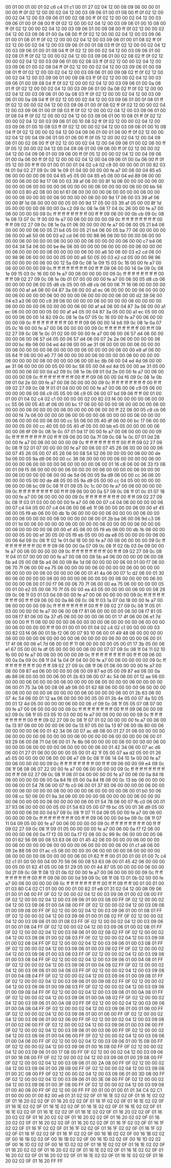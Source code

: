 <METERDATA>
<OBISCODES>
00 01 00 01 00 01 02 c6 c4 01 c1 00 01 27 02 04 12 00 08 09 06 00 00 01 00 00 ff 0f 02 12 00 00 02 04 12 00 03 09 06 01 00 01 08 00 ff 0f 02 12 00 00 02 04 12 00 03 09 06 01 00 02 08 00 ff 0f 02 12 00 00 02 04 12 00 03 09 06 01 00 0f 08 00 ff 0f 02 12 00 00 02 04 12 00 03 09 06 01 00 10 08 00 ff 0f 02 12 00 00 02 04 12 00 03 09 06 01 00 09 08 00 ff 0f 02 12 00 00 02 04 12 00 03 09 06 01 00 0a 08 00 ff 0f 02 12 00 00 02 04 12 00 03 09 06 01 00 01 08 01 ff 0f 02 12 00 00 02 04 12 00 03 09 06 01 00 01 08 02 ff 0f 02 12 00 00 02 04 12 00 03 09 06 01 00 01 08 03 ff 0f 02 12 00 00 02 04 12 00 03 09 06 01 00 01 08 04 ff 0f 02 12 00 00 02 04 12 00 03 09 06 01 00 02 08 01 ff 0f 02 12 00 00 02 04 12 00 03 09 06 01 00 02 08 02 ff 0f 02 12 00 00 02 04 12 00 03 09 06 01 00 02 08 03 ff 0f 02 12 00 00 02 04 12 00 03 09 06 01 00 02 08 04 ff 0f 02 12 00 00 02 04 12 00 03 09 06 01 00 09 08 01 ff 0f 02 12 00 00 02 04 12 00 03 09 06 01 00 09 08 02 ff 0f 02 12 00 00 02 04 12 00 03 09 06 01 00 09 08 03 ff 0f 02 12 00 00 02 04 12 00 03 09 06 01 00 09 08 04 ff 0f 02 12 00 00 02 04 12 00 03 09 06 01 00 0a 08 01 ff 0f 02 12 00 00 02 04 12 00 03 09 06 01 00 0a 08 02 ff 0f 02 12 00 00 02 04 12 00 03 09 06 01 00 0a 08 03 ff 0f 02 12 00 00 02 04 12 00 03 09 06 01 00 0a 08 04 ff 0f 02 12 00 00 02 04 12 00 03 09 06 01 00 0f 08 01 ff 0f 02 12 00 00 02 04 12 00 03 09 06 01 00 0f 08 02 ff 0f 02 12 00 00 02 04 12 00 03 09 06 01 00 0f 08 03 ff 0f 02 12 00 00 02 04 12 00 03 09 06 01 00 0f 08 04 ff 0f 02 12 00 00 02 04 12 00 03 09 06 01 00 10 08 01 ff 0f 02 12 00 00 02 04 12 00 03 09 06 01 00 10 08 02 ff 0f 02 12 00 00 02 04 12 00 03 09 06 01 00 10 08 03 ff 0f 02 12 00 00 02 04 12 00 03 09 06 01 00 10 08 04 ff 0f 02 12 00 00 02 04 12 00 04 09 06 01 00 01 06 00 ff 0f 02 12 00 00 02 04 12 00 04 09 06 01 00 01 06 00 ff 0f 05 12 00 00 02 04 12 00 04 09 06 01 00 02 06 00 ff 0f 02 12 00 00 02 04 12 00 04 09 06 01 00 02 06 00 ff 0f 05 12 00 00 02 04 12 00 04 09 06 01 00 09 06 00 ff 0f 02 12 00 00 02 04 12 00 04 09 06 01 00 09 06 00 ff 0f 05 12 00 00 02 04 12 00 04 09 06 01 00 0a 06 00 ff 0f 02 12 00 00 02 04 12 00 04 09 06 01 00 0a 06 00 ff 0f 05 12 00 00 ff ff 
</OBISCODES>
<OBISDATA>
00 01 00 01 00 01 04 02 c4 02 c9 00 00 00 00 01 00 82 03 f4 01 0d 02 27 09 0c 08 1e 09 01 04 00 00 00 00 fe a7 00 06 00 04 65 e5 06 00 00 00 00 06 00 04 65 e5 05 00 04 65 e5 06 00 04 ed 89 06 00 00 00 00 06 00 00 9d 17 06 00 03 39 af 06 00 00 8f 1d 06 00 00 00 00 06 00 00 00 00 06 00 00 00 00 06 00 00 00 00 06 00 00 00 00 06 00 00 bb 56 06 00 03 80 d2 06 00 00 b1 61 06 00 00 00 00 06 00 00 00 00 06 00 00 00 00 06 00 00 00 00 06 00 00 00 00 06 00 00 9d 17 06 00 03 39 af 06 00 00 8f 1d 06 00 00 00 00 05 00 00 9d 17 05 00 03 39 af 05 00 00 8f 1d 05 00 00 00 00 06 00 00 0a c2 09 0c 08 1e 08 17 04 0c 26 00 00 fe a7 00 06 00 00 00 00 09 0c ff ff ff ff ff ff ff ff 00 ff ff 09 06 00 00 0b cb 09 0c 08 1e 08 13 07 0c 1f 00 00 fe a7 00 06 00 00 00 00 09 0c ff ff ff ff ff ff ff ff 00 ff ff 09 02 27 09 0c 08 1e 0a 01 06 00 00 00 00 fe a7 00 06 00 05 21 b4 06 00 00 00 00 06 00 05 21 b4 05 00 05 21 b4 06 00 05 ba 77 06 00 00 00 00 06 00 00 a6 50 06 00 03 e2 cd 06 00 00 98 96 06 00 00 00 00 06 00 00 00 00 06 00 00 00 00 06 00 00 00 00 06 00 00 00 00 06 00 00 c7 b4 06 00 04 34 54 06 00 00 be 6e 06 00 00 00 00 06 00 00 00 00 06 00 00 00 00 06 00 00 00 00 06 00 00 00 00 06 00 00 a6 50 06 00 03 e2 cd 06 00 00 98 96 06 00 00 00 00 05 00 00 a6 50 05 00 03 e2 cd 05 00 00 98 96 05 00 00 00 00 06 00 00 12 5a 09 0c 08 1e 09 15 03 0c 16 00 00 fe a7 00 06 00 00 00 00 09 0c ff ff ff ff ff ff ff ff 00 ff ff 09 06 00 00 14 0e 09 0c 08 1e 09 15 03 0c 16 00 00 fe a7 00 06 00 00 00 00 09 0c ff ff ff ff ff ff ff ff 00 ff ff 09 02 27 09 0c 08 1e 0b 01 07 00 00 00 00 fe a7 00 06 00 05 d8 cb 06 00 00 00 00 06 00 05 d8 cb 05 00 05 d8 cb 06 00 06 7f 16 06 00 00 00 00 06 00 00 af a4 06 00 04 87 3a 06 00 00 a1 ec 06 00 00 00 00 06 00 00 00 00 06 00 00 00 00 06 00 00 00 00 06 00 00 00 00 06 00 00 d2 39 06 00 04 e3 a3 06 00 00 c9 39 06 00 00 00 00 06 00 00 00 00 06 00 00 00 00 06 00 00 00 00 06 00 00 00 00 06 00 00 af a4 06 00 04 87 3a 06 00 00 a1 ec 06 00 00 00 00 05 00 00 af a4 05 00 04 87 3a 05 00 00 a1 ec 05 00 00 00 00 06 00 00 14 82 09 0c 08 1e 0a 07 05 0c 16 00 00 fe a7 00 06 00 00 00 00 09 0c ff ff ff ff ff ff ff ff 00 ff ff 09 06 00 00 14 b6 09 0c 08 1e 0a 07 05 0c 16 00 00 fe a7 00 06 00 00 00 00 09 0c ff ff ff ff ff ff ff ff 00 ff ff 09 02 27 09 0c 08 1e 0c 01 02 00 00 00 00 fe a7 00 06 00 06 57 d4 06 00 00 00 00 06 00 06 57 d4 05 00 06 57 d4 06 00 07 2e 2e 06 00 00 00 00 06 00 00 bc 6b 06 00 04 ed 4d 06 00 00 ae 31 06 00 00 00 00 06 00 00 00 00 06 00 00 00 00 06 00 00 00 00 06 00 00 00 00 06 00 00 e9 af 06 00 05 64 1f 06 00 00 e0 77 06 00 00 00 00 06 00 00 00 00 06 00 00 00 00 06 00 00 00 00 06 00 00 00 00 06 00 00 bc 6b 06 00 04 ed 4d 06 00 00 ae 31 06 00 00 00 00 05 00 00 bc 56 05 00 04 ed 4d 05 00 00 ae 31 05 00 00 00 00 06 00 00 0d a2 09 0c 08 1e 0b 09 01 0d 2e 00 00 fe a7 00 06 00 00 00 00 09 0c ff ff ff ff ff ff ff ff 00 ff ff 09 06 00 00 0d f6 09 0c 08 1e 0b 09 01 0d 2e 00 00 fe a7 00 06 00 00 00 00 09 0c ff ff ff ff ff ff ff ff 00 ff ff 09 02 27 09 0c 08 1f 01 01 04 00 00 00 00 fe a7 00 06 00 06 c9 05 06 00 00 00 00 06 00 06 c9 05 05 00 06 c9 05 06 00 07 bd 09 06 ff ff 
00 01 00 01 00 01 04 02 c4 02 c1 00 00 00 00 02 00 82 03 f4 00 00 00 00 06 00 00 cc 55 06 00 05 40 df 06 00 00 bc 17 06 00 00 00 00 06 00 00 00 00 06 00 00 00 00 06 00 00 00 00 06 00 00 00 00 06 00 00 ff 22 06 00 05 c9 cb 06 00 00 f4 7a 06 00 00 00 00 06 00 00 00 00 06 00 00 00 00 06 00 00 00 00 06 00 00 00 00 06 00 00 cc 55 06 00 05 40 df 06 00 00 bc 17 06 00 00 00 00 05 00 00 cc 40 05 00 05 40 df 05 00 00 bb e5 05 00 00 00 00 06 00 00 06 6f 09 0c 08 1e 0c 07 01 0d 17 00 00 fe a7 00 06 00 00 00 00 09 0c ff ff ff ff ff ff ff ff 00 ff ff 09 06 00 00 0a 7f 09 0c 08 1e 0c 07 01 0d 28 00 00 fe a7 00 06 00 00 00 00 09 0c ff ff ff ff ff ff ff ff 00 ff ff 09 02 27 09 0c 08 1f 02 01 07 00 00 00 00 fe a7 00 06 00 07 45 26 06 00 00 00 00 06 00 07 45 26 05 00 07 45 26 06 00 08 54 52 06 00 00 00 00 06 00 00 de 5d 06 00 05 9a d9 06 00 00 cc 36 06 00 00 00 00 06 00 00 00 00 06 00 00 00 00 06 00 00 00 00 06 00 00 00 00 06 00 01 16 c8 06 00 06 33 f3 06 00 01 09 f5 06 00 00 00 00 06 00 00 00 00 06 00 00 00 00 06 00 00 00 00 06 00 00 00 00 06 00 00 de 5d 06 00 05 9a d9 06 00 00 cc 36 06 00 00 00 00 05 00 00 de 48 05 00 05 9a d9 05 00 00 cc 04 05 00 00 00 00 06 00 00 06 bc 09 0c 08 1f 01 09 05 0c 1c 00 00 fe a7 00 06 00 00 00 00 09 0c ff ff ff ff ff ff ff ff 00 ff ff 09 06 00 00 0a 57 09 0c 08 1f 01 0c 01 07 18 00 00 fe a7 00 06 00 00 00 00 09 0c ff ff ff ff ff ff ff ff 00 ff ff 09 02 27 09 0c 08 1f 03 01 03 00 00 00 00 fe a7 00 06 00 07 c4 04 06 00 00 00 00 06 00 07 c4 04 05 00 07 c4 04 06 00 08 e6 1f 06 00 00 00 00 06 00 00 ef 45 06 00 05 f9 eb 06 00 00 db 1b 06 00 00 00 00 06 00 00 00 00 06 00 00 00 00 06 00 00 00 00 06 00 00 00 00 06 00 01 2b ba 06 00 06 9d c3 06 00 01 1d 00 06 00 00 00 00 06 00 00 00 00 06 00 00 00 00 06 00 00 00 00 06 00 00 00 00 06 00 00 ef 45 06 00 05 f9 eb 06 00 00 db 1b 06 00 00 00 00 05 00 00 ef 30 05 00 05 f9 eb 05 00 00 da e8 05 00 00 00 00 06 00 00 06 6d 09 0c 08 1f 02 1e 01 0d 18 00 00 fe a7 00 06 00 00 00 00 09 0c ff ff ff ff ff ff ff ff 00 ff ff 09 06 00 00 0a 07 09 0c 08 1f 02 0b 03 0e 09 00 00 fe a7 00 06 00 00 00 00 09 0c ff ff ff ff ff ff ff ff 00 ff ff 09 02 27 09 0c 08 1f 04 01 07 00 00 00 00 fe a7 00 06 00 08 5b a4 06 00 00 00 00 06 00 08 5b a4 05 00 08 5b a4 06 00 09 8e 1d 06 00 00 00 00 06 00 01 00 f7 06 00 06 70 7f 06 00 00 ea 75 06 00 00 00 00 06 00 00 00 00 06 00 00 00 00 06 00 00 00 00 06 00 00 00 00 06 00 01 41 4a 06 00 07 1c d2 06 00 01 30 60 06 00 00 00 00 06 00 00 00 00 06 00 00 00 00 06 00 00 00 00 06 00 00 00 00 06 00 01 00 f7 06 00 06 70 7f 06 00 00 ea 75 06 00 00 00 00 05 00 01 00 e2 05 00 06 70 7f 05 00 00 ea 43 05 00 00 00 00 06 00 00 08 29 09 0c 08 1f 03 01 03 0d 09 00 00 fe a7 00 06 00 00 00 00 09 0c ff ff ff ff ff ff ff ff 00 ff ff 09 06 00 00 0a 66 09 0c 08 1f 03 1a 07 0d 18 00 00 fe a7 00 06 00 00 00 00 09 0c ff ff ff ff ff ff ff ff 00 ff ff 09 02 27 09 0c 08 1f 05 01 03 00 00 00 00 fe a7 00 06 00 08 f7 81 06 00 00 00 00 06 00 08 f7 81 05 00 08 f7 81 06 00 0a 37 d5 06 00 00 00 00 06 00 01 17 4f 06 00 06 e1 7d 06 00 00 ff 11 06 00 00 00 00 06 00 00 00 00 06 00 00 00 00 06 00 00 00 00 06 00 00 00 00 ff ff 
00 01 00 01 00 01 04 02 c4 02 c1 00 00 00 00 03 00 82 03 f4 06 00 01 5b f2 06 00 07 93 10 06 00 01 49 48 06 00 00 00 00 06 00 00 00 00 06 00 00 00 00 06 00 00 00 00 06 00 00 00 00 06 00 01 17 4f 06 00 06 e1 7d 06 00 00 ff 11 06 00 00 00 00 05 00 01 17 3b 05 00 06 e1 67 05 00 00 fe df 05 00 00 00 00 06 00 00 07 07 09 0c 08 1f 04 11 02 10 1b 00 00 fe a7 00 06 00 00 00 00 09 0c ff ff ff ff ff ff ff ff 00 ff ff 09 06 00 00 0a 0a 09 0c 08 1f 04 1a 04 0f 04 00 00 fe a7 00 06 00 00 00 00 09 0c ff ff ff ff ff ff ff ff 00 ff ff 09 02 27 09 0c 08 1f 06 01 06 00 00 00 00 fe a7 00 06 00 09 87 ed 06 00 00 00 00 06 00 09 87 ed 05 00 09 87 ed 06 00 0a db 88 06 00 00 00 00 06 00 01 2b 63 06 00 07 4c 54 06 00 01 12 aa 06 00 00 00 00 06 00 00 00 00 06 00 00 00 00 06 00 00 00 00 06 00 00 00 00 06 00 01 75 3a 06 00 08 06 a9 06 00 01 62 68 06 00 00 00 00 06 00 00 00 00 06 00 00 00 00 06 00 00 00 00 06 00 00 00 00 06 00 01 2b 63 06 00 07 4c 54 06 00 01 12 aa 06 00 00 00 00 05 00 01 2b 4e 05 00 07 4a 50 05 00 01 12 4d 05 00 00 00 00 06 00 00 06 cf 09 0c 08 1f 05 05 07 08 07 00 00 fe a7 00 06 00 00 00 00 09 0c ff ff ff ff ff ff ff ff 00 ff ff 09 06 00 00 09 b2 09 0c 08 1f 05 03 05 10 03 00 00 fe a7 00 06 00 00 00 00 09 0c ff ff ff ff ff ff ff ff 00 ff ff 09 02 27 09 0c 08 1f 07 01 02 00 00 00 00 fe a7 00 06 00 0a 13 97 06 00 00 00 00 06 00 0a 13 97 05 00 0a 13 97 06 00 0b 80 00 06 00 00 00 00 06 00 01 42 34 06 00 07 ac d6 06 00 01 27 01 06 00 00 00 00 06 00 00 00 00 06 00 00 00 00 06 00 00 00 00 06 00 00 00 00 06 00 01 93 29 06 00 08 71 0d 06 00 01 7e 8b 06 00 00 00 00 06 00 00 00 00 06 00 00 00 00 06 00 00 00 00 06 00 00 00 00 06 00 01 42 34 06 00 07 ac d6 06 00 01 27 01 06 00 00 00 00 05 00 01 42 1f 05 00 07 aa d2 05 00 01 26 a5 05 00 00 00 00 06 00 00 06 e7 09 0c 08 1f 06 14 04 10 1e 00 00 fe a7 00 06 00 00 00 00 09 0c ff ff ff ff ff ff ff ff 00 ff ff 09 06 00 00 09 e4 09 0c 08 1f 06 08 06 07 22 00 00 fe a7 00 06 00 00 00 00 09 0c ff ff ff ff ff ff ff ff 00 ff ff 09 02 27 09 0c 08 1f 08 01 04 00 00 00 00 fe a7 00 06 00 0a 84 f8 06 00 00 00 00 06 00 0a 84 f8 05 00 0a 84 f8 06 00 0c 13 bb 06 00 00 00 00 06 00 01 54 78 06 00 07 fb c0 06 00 01 37 93 06 00 00 00 00 06 00 00 00 00 06 00 00 00 00 06 00 00 00 00 06 00 00 00 00 06 00 01 b0 50 06 00 08 cc 50 06 00 01 9a 3d 06 00 00 00 00 06 00 00 00 00 06 00 00 00 00 06 00 00 00 00 06 00 00 00 00 06 00 01 54 78 06 00 07 fb c0 06 00 01 37 93 06 00 00 00 00 05 00 01 54 63 05 00 07 f9 bc 05 00 01 36 d9 05 00 00 00 00 06 00 00 0d b7 09 0c 08 1f 07 11 04 09 05 00 00 fe a7 00 06 00 00 00 00 09 0c ff ff ff ff ff ff ff ff 00 ff ff 09 06 00 00 0d be 09 0c 08 1f 07 11 04 09 05 00 00 fe a7 00 06 00 00 00 00 09 0c ff ff ff ff ff ff ff ff 00 ff ff 09 02 27 09 0c 08 1f 09 01 05 00 00 00 00 fe a7 00 06 00 0a f7 f2 06 00 00 00 00 06 00 0a f7 f2 05 00 0a f7 f2 06 00 0c 99 9c 06 00 00 00 00 06 00 01 62 56 06 00 08 53 63 06 00 01 45 42 06 00 00 00 00 06 00 00 00 00 06 00 00 00 00 06 00 00 00 00 06 00 00 00 00 06 00 01 c1 a8 06 00 09 2e 88 06 00 01 ac c5 06 00 00 00 00 06 00 00 00 00 06 00 00 00 00 06 00 00 00 00 06 00 00 00 00 06 00 01 62 ff ff 
00 01 00 01 00 01 00 7c c4 02 c1 01 00 00 00 04 00 70 56 06 00 08 53 63 06 00 01 45 42 06 00 00 00 00 05 00 01 62 41 05 00 08 51 29 05 00 01 44 87 05 00 00 00 00 06 00 00 0d 2f 09 0c 08 1f 08 13 01 0b 02 00 00 fe a7 00 06 00 00 00 00 09 0c ff ff ff ff ff ff ff ff 00 ff ff 09 06 00 00 0d 59 09 0c 08 1f 08 13 01 0b 02 00 00 fe a7 00 06 00 00 00 00 09 0c ff ff ff ff ff ff ff ff 00 ff ff 09 ff ff 
</OBISDATA>
<SCALAROBISCODES>
00 01 00 01 00 01 03 80 C4 02 C1 01 00 00 00 01 00 82 01 e8 01 31 02 04 12 00 08 09 06 01 00 01 08 00 FF 0F 02 12 00 00 02 04 12 00 03 09 06 01 00 02 08 00 FF 0F 02 12 00 00 02 04 12 00 03 09 06 01 00 03 08 00 FF 0F 02 12 00 00 02 04 12 00 03 09 06 01 00 04 08 00 FF 0F 02 12 00 00 02 04 12 00 03 09 06 01 00 09 08 00 FF 0F 02 12 00 00 02 04 12 00 03 09 06 01 00 01 08 01 FF 0F 02 12 00 00 02 04 12 00 03 09 06 01 00 01 08 02 FF 0F 02 12 00 00 02 04 12 00 03 09 06 01 00 01 08 03 FF 0F 02 12 00 00 02 04 12 00 03 09 06 01 00 01 08 04 FF 0F 02 12 00 00 02 04 12 00 03 09 06 01 00 02 08 01 FF 0F 02 12 00 00 02 04 12 00 03 09 06 01 00 02 08 02 FF 0F 02 12 00 00 02 04 12 00 03 09 06 01 00 02 08 03 FF 0F 02 12 00 00 02 04 12 00 03 09 06 01 00 02 08 04 FF 0F 02 12 00 00 02 04 12 00 03 09 06 01 00 03 08 01 FF 0F 02 12 00 00 02 04 12 00 03 09 06 01 00 03 08 02 FF 0F 02 12 00 00 02 04 12 00 03 09 06 01 00 03 08 03 FF 0F 02 12 00 00 02 04 12 00 03 09 06 01 00 03 08 04 FF 0F 02 12 00 00 02 04 12 00 03 09 06 01 00 04 08 01 FF 0F 02 12 00 00 02 04 12 00 03 09 06 01 00 04 08 02 FF 0F 02 12 00 00 02 04 12 00 03 09 06 01 00 04 08 03 FF 0F 02 12 00 00 02 04 12 00 03 09 06 01 00 04 08 04 FF 0F 02 12 00 00 02 04 12 00 03 09 06 01 00 09 08 01 FF 0F 02 12 00 00 02 04 12 00 03 09 06 01 00 09 08 02 FF 0F 02 12 00 00 02 04 12 00 03 09 06 01 00 09 08 03 FF 0F 02 12 00 00 02 04 12 00 03 09 06 01 00 09 08 04 FF 0F 02 12 00 00 02 04 12 00 03 09 06 01 00 0A 08 01 FF 0F 02 12 00 00 02 04 12 00 03 09 06 01 00 0A 08 02 FF 0F 02 12 00 00 02 04 12 00 03 09 06 01 00 0A 08 03 FF 0F 02 12 00 00 02 04 12 00 03 09 06 01 00 0A 08 04 FF 0F 02 12 00 00 02 04 12 00 03 09 06 01 00 01 06 00 FF 0F 02 12 00 00 02 04 12 00 03 09 06 01 00 01 06 00 FF 0F 02 12 00 00 02 04 12 00 03 09 06 01 00 02 06 00 FF 0F 02 12 00 00 02 04 12 00 03 09 06 01 00 02 06 00 FF 0F 02 12 00 00 02 04 12 00 03 09 06 01 00 03 06 00 FF 0F 02 12 00 00 02 04 12 00 03 09 06 01 00 03 06 00 FF 0F 02 12 00 00 02 04 12 00 03 09 06 01 00 04 06 00 FF 0F 02 12 00 00 02 04 12 00 03 09 06 01 00 04 06 00 FF 0F 02 12 00 00 02 04 12 00 03 09 06 01 00 15 08 00 FF 0F 02 12 00 00 02 04 12 00 03 09 06 01 00 16 08 00 FF 0F 02 12 00 00 02 04 12 00 03 09 06 01 00 17 08 00 FF 0F 02 12 00 00 02 04 12 00 03 09 06 01 00 18 08 00 FF 0F 02 12 00 00 02 04 12 00 03 09 06 01 00 29 08 00 FF 0F 02 12 00 00 02 04 12 00 03 09 06 01 00 2A 08 00 FF 0F 02 12 00 00 02 04 12 00 03 09 06 01 00 2B 08 00 FF 0F 02 12 00 00 02 04 12 00 03 09 06 01 00 2C 08 00 FF 0F 02 12 00 00 02 04 12 00 03 09 06 01 00 3D 08 00 FF 0F 02 12 00 00 02 04 12 00 03 09 06 01 00 3E 08 00 FF 0F 02 12 00 00 02 04 12 00 03 09 06 01 00 3F 08 00 FF 0F 02 12 00 00 02 04 12 00 03 09 06 01 00 40 08 00 FF 0F 02 12 00 00 FF FF
</SCALAROBISCODES>
<SCALAROBISDATA>
00 01 00 01 00 01 01 34 C4 02 C1 01 00 00 00 01 00 82 00 e8 01 31 02 02 0F 01 16 1E 02 02 0F 01 16 1E 02 02 0F 01 16 20 02 02 0F 01 16 20 02 02 0F 01 16 1F 02 02 0F 01 16 1E 02 02 0F 01 16 1E 02 02 0F 01 16 1E 02 02 0F 01 16 1E 02 02 0F 01 16 1E 02 02 0F 01 16 1E 02 02 0F 01 16 1E 02 02 0F 01 16 1E 02 02 0F 01 16 20 02 02 0F 01 16 20 02 02 0F 01 16 20 02 02 0F 01 16 20 02 02 0F 01 16 20 02 02 0F 01 16 20 02 02 0F 01 16 20 02 02 0F 01 16 20 02 02 0F 01 16 1F 02 02 0F 01 16 1F 02 02 0F 01 16 1F 02 02 0F 01 16 1F 02 02 0F 01 16 1F 02 02 0F 01 16 1F 02 02 0F 01 16 1F 02 02 0F 01 16 1F 02 02 0F 00 16 1B 02 02 0F 00 16 1B 02 02 0F 00 16 1B 02 02 0F 00 16 1B 02 02 0F 00 16 1D 02 02 0F 00 16 1D 02 02 0F 00 16 1D 02 02 0F 00 16 1D 02 02 0F 01 16 1E 02 02 0F 01 16 1E 02 02 0F 01 16 20 02 02 0F 01 16 20 02 02 0F 01 16 1E 02 02 0F 01 16 1E 02 02 0F 01 16 20 02 02 0F 01 16 20 02 02 0F 01 16 1E 02 02 0F 01 16 1E 02 02 0F 01 16 20 02 02 0F 01 16 20 FF FF
</SCALAROBISDATA>
</METERDATA>